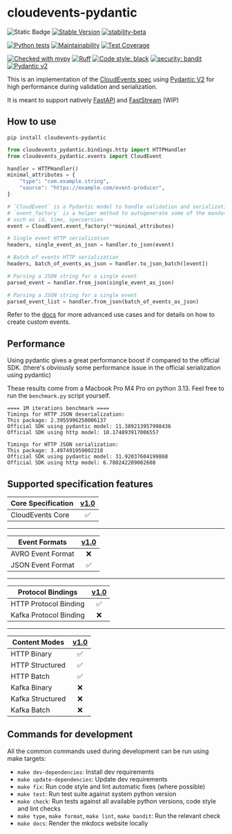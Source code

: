 # cloudevents-pydantic

![Static Badge](https://img.shields.io/badge/Python-3.9_%7C_3.10_%7C_3.11_%7C_3.12_%7C_3.13-blue?logo=python&logoColor=white)
[![Stable Version](https://img.shields.io/pypi/v/cloudevents-pydantic?color=blue)](https://pypi.org/project/cloudevents-pydantic/)
[![stability-beta](https://img.shields.io/badge/stability-beta-33bbff.svg)](https://github.com/mkenney/software-guides/blob/master/STABILITY-BADGES.md#beta)

[![Python tests](https://github.com/febus982/cloudevents-pydantic/actions/workflows/python-tests.yml/badge.svg?branch=main)](https://github.com/febus982/cloudevents-pydantic/actions/workflows/python-tests.yml)
[![Maintainability](https://api.codeclimate.com/v1/badges/c7fe3ebcadd850d7ed3f/maintainability)](https://codeclimate.com/github/febus982/cloudevents-pydantic/maintainability)
[![Test Coverage](https://api.codeclimate.com/v1/badges/c7fe3ebcadd850d7ed3f/test_coverage)](https://codeclimate.com/github/febus982/cloudevents-pydantic/test_coverage)

[![Checked with mypy](https://www.mypy-lang.org/static/mypy_badge.svg)](https://mypy-lang.org/)
[![Ruff](https://img.shields.io/endpoint?url=https://raw.githubusercontent.com/charliermarsh/ruff/main/assets/badge/v1.json)](https://github.com/charliermarsh/ruff)
[![Code style: black](https://img.shields.io/badge/code%20style-black-000000.svg)](https://github.com/psf/black)
[![security: bandit](https://img.shields.io/badge/security-bandit-yellow.svg)](https://github.com/PyCQA/bandit)
[![Pydantic v2](https://img.shields.io/endpoint?url=https://raw.githubusercontent.com/pydantic/pydantic/main/docs/badge/v2.json)](https://pydantic.dev)

This is an implementation of the [CloudEvents spec](https://github.com/cloudevents/spec/tree/main) using
[Pydantic V2](https://docs.pydantic.dev/latest/) for high performance during validation and serialization.

It is meant to support natively [FastAPI](https://fastapi.tiangolo.com/)
and [FastStream](https://faststream.airt.ai/latest/) (WIP)

## How to use

```shell
pip install cloudevents-pydantic
```

```python
from cloudevents_pydantic.bindings.http import HTTPHandler
from cloudevents_pydantic.events import CloudEvent

handler = HTTPHandler()
minimal_attributes = {
    "type": "com.example.string",
    "source": "https://example.com/event-producer",
}

# `CloudEvent` is a Pydantic model to handle validation and serialization
# `event_factory` is a helper method to autogenerate some of the mandatory 
# such as id, time, specversion
event = CloudEvent.event_factory(**minimal_attributes)

# Single event HTTP serialization
headers, single_event_as_json = handler.to_json(event)

# Batch of events HTTP serialization
headers, batch_of_events_as_json = handler.to_json_batch([event])

# Parsing a JSON string for a single event
parsed_event = handler.from_json(single_event_as_json)

# Parsing a JSON string for a single event
parsed_event_list = handler.from_json(batch_of_events_as_json)
```

Refer to the [docs](https://febus982.github.io/cloudevents-pydantic/) for more advanced use cases and
for details on how to create custom events.

## Performance

Using pydantic gives a great performance boost if compared to the official SDK. (there's obviously
some performance issue in the official serialization using pydantic)

These results come from a Macbook Pro M4 Pro on python 3.13. Feel free to run the `benchmark.py`
script yourself.

```
==== 1M iterations benchmark ====
Timings for HTTP JSON deserialization:
This package: 2.3955996250006137
Official SDK using pydantic model: 11.389213957998436
Official SDK using http model: 10.174893917006557

Timings for HTTP JSON serialization:
This package: 3.497491959002218
Official SDK using pydantic model: 31.92037604199868
Official SDK using http model: 6.780242209002608
```

## Supported specification features

| Core Specification | [v1.0](https://github.com/cloudevents/spec/blob/v1.0.2/spec.md) |
|--------------------|:---------------------------------------------------------------:|
| CloudEvents Core   |                                ✅                                |

---

| Event Formats     | [v1.0](https://github.com/cloudevents/spec/blob/v1.0.2/spec.md#event-format) |
|-------------------|:----------------------------------------------------------------------------:|
| AVRO Event Format |                                      ❌                                       |
| JSON Event Format |                                      ✅                                       |

---

| Protocol Bindings      | [v1.0](https://github.com/cloudevents/spec/blob/v1.0.2/spec.md#protocol-binding) |
|------------------------|:--------------------------------------------------------------------------------:|
| HTTP Protocol Binding  |                                        ✅                                         |
| Kafka Protocol Binding |                                        ❌                                         |

---

| Content Modes    | [v1.0](https://github.com/cloudevents/spec/blob/v1.0.2/http-protocol-binding.md#13-content-modes) |
|------------------|:-------------------------------------------------------------------------------------------------:|
| HTTP Binary      |                                                 ✅                                                 |
| HTTP Structured  |                                                 ✅                                                 |
| HTTP Batch       |                                                 ✅                                                 |
| Kafka Binary     |                                                 ❌                                                 |
| Kafka Structured |                                                 ❌                                                 |
| Kafka Batch      |                                                 ❌                                                 |

## Commands for development

All the common commands used during development can be run using make targets:

* `make dev-dependencies`: Install dev requirements
* `make update-dependencies`: Update dev requirements
* `make fix`: Run code style and lint automatic fixes (where possible)
* `make test`: Run test suite against system python version
* `make check`: Run tests against all available python versions, code style and lint checks
* `make type`, `make format`, `make lint`, `make bandit`: Run the relevant check
* `make docs`: Render the mkdocs website locally
